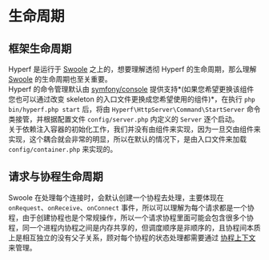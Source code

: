 # 生命周期

## 框架生命周期

Hyperf 是运行于 [Swoole](http://github.com/swoole/swoole-src) 之上的，想要理解透彻 Hyperf 的生命周期，那么理解 [Swoole](http://github.com/swoole/swoole-src) 的生命周期也至关重要。   
Hyperf 的命令管理默认由 [symfony/console](https://github.com/symfony/console) 提供支持*(如果您希望更换该组件您也可以通过改变 skeleton 的入口文件更换成您希望使用的组件)*，在执行 `php bin/hyperf.php start` 后，将由 `Hyperf\HttpServer\Command\StartServer` 命令类接管，并根据配置文件 `config/server.php` 内定义的 `Server` 逐个启动。   
关于依赖注入容器的初始化工作，我们并没有由组件来实现，因为一旦交由组件来实现，这个耦合就会非常的明显，所以在默认的情况下，是由入口文件来加载 `config/container.php` 来实现的。

## 请求与协程生命周期

Swoole 在处理每个连接时，会默认创建一个协程去处理，主要体现在 `onRequest`、`onReceive`、`onConnect` 事件，所以可以理解为每个请求都是一个协程，由于创建协程也是个常规操作，所以一个请求协程里面可能会包含很多个协程，同一个进程内协程之间是内存共享的，但调度顺序是非顺序的，且协程间本质上是相互独立的没有父子关系，顾对每个协程的状态处理都需要通过 [协程上下文](zh/coroutine.md#协程上下文) 来管理。   

